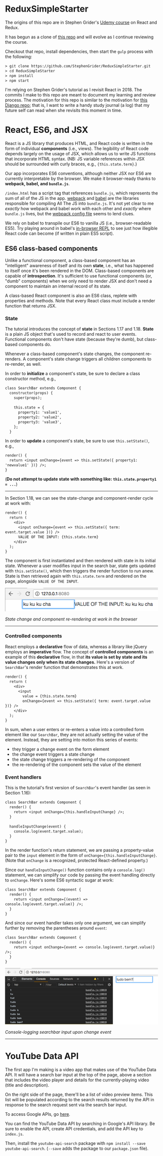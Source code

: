 # ReduxSimpleStarter
The origins of this repo are in Stephen Grider's [Udemy course](https://www.udemy.com/react-redux/) on React and Redux.

It has begun as a clone of [this repo](https://github.com/StephenGrider/ReduxSimpleStarter) and will evolve as I continue reviewing the course.

Checkout that repo, install dependencies, then start the `gulp` process with the following:

    > git clone https://github.com/StephenGrider/ReduxSimpleStarter.git
    > cd ReduxSimpleStarter
    > npm install
    > npm start

I'm relying on Stephen Grider's tutorial as I revisit React in 2018. The commits I make to this repo are meant to document my learning and review process. The motivation for this repo is similar to the motivation for [this Django repo](https://github.com/eirinikos/django-tutorial-mysite); that is, I want to write a handy study journal (a log) that my future self can read when she revisits this moment in time.

# React, ES6, and JSX
React is a JS library that produces HTML, and React code is written in the form of individual **components** (i.e., views). The legibility of React code depends largely on the usage of JSX, which allows us to write JS functions that incorporate HTML syntax. (NB: JS variable references within JSX should be surrounded with curly braces, e.g., `{this.state.term}`.)

Our app incorporates ES6 conventions, although neither JSX nor ES6 are currently interpretable by the browser. We make it browser-ready thanks to **webpack, babel, and `bundle.js`**.

`/index.html` has a script tag that references `bundle.js`, which represents the sum of all of the JS in the app. [webpack](https://en.wikipedia.org/wiki/Webpack) and [babel](https://babeljs.io/) are the libraries responsible for compiling All The JS into `bundle.js`. It's not yet clear to me *exactly* how webpack and babel work with each other and *exactly* where `bundle.js` lives, but the [webpack config file](https://github.com/eirinikos/ReduxSimpleStarter/blob/master/webpack.config.js) seems to lend clues.

We rely on babel to transpile our ES6 to vanilla JS (i.e., browser-readable ES5). Try playing around in babel's [in-browser REPL](https://babeljs.io/) to see just how illegible React code can become (if written in plain ES5 script).

## ES6 class-based components
Unlike a functional component, a class-based component has an "intelligent" awareness of itself and its own **state**, i.e., what has happened to itself once it's been rendered in the DOM. Class-based components are capable of **introspection**. It's sufficient to use functional components (or, "dumb" components) when we only need to render JSX and don't need a component to maintain an internal record of its state. 

A class-based React component is also an ES6 class, replete with properties and methods. Note that every React class must include a render function that returns JSX. 

### State
The tutorial introduces the concept of **state** in Sections 1.17 and 1.18. **State** is a plain JS object that's used to record and react to user events. Functional components don't have state (because they're dumb), but class-based components do.

Whenever a class-based component's state changes, the component re-renders. A component's state change triggers all children components to re-render, as well.

In order to **initialize** a component's state, be sure to declare a class constructor method, e.g.,

    class SearchBar extends Component {
      constructor(props) {
        super(props);

        this.state = {
          property1: 'value1',
          property2: 'value2',
          property3: 'value3',
        };
      }

In order to **update** a component's state, be sure to use `this.setState()`, e.g.,

    render() {
      return <input onChange={event => this.setState({ property1: 'newvalue1' })} />;
    }

(**Do not attempt to update state with something like: `this.state.property1 = ...`**)

----

In Section 1.18, we can see the state-change and component-render cycle at work with:

    render() {
      return (
        <div>
          <input onChange={event => this.setState({ term: event.target.value })} />
          VALUE OF THE INPUT: {this.state.term}
        </div>
      );
    }

The component is first instantiated and then rendered with state in its initial state. Whenever a user modifies input in the search bar, state gets updated with `this.setState()`, which then triggers the render function to run anew. State is then retrieved again with `this.state.term` and rendered on the page, alongside `VALUE OF THE INPUT`.

![state change and re-rendering](img/readme/1.18_react_this-state-term.png)

*State change and component re-rendering at work in the browser*

----

### Controlled components
React employs a **declarative** flow of data, whereas a library like jQuery employs an **imperative** flow. The concept of **controlled components** is an example of this **declarative** flow, in that **its value is set by state and its value changes only when its state changes.** Here's a version of `SearchBar`'s render function that demonstrates this at work.

    render() {
      return (
        <div>
          <input
            value = {this.state.term}
            onChange={event => this.setState({ term: event.target.value })} />
        </div>
      );
    }

In sum, when a user enters or re-enters a value into a controlled form element like our `SearchBar`, they are not actually setting the value of the element. Instead, they are setting into motion this series of events:

- they trigger a change event on the form element
- the change event triggers a state change
- the state change triggers a re-rendering of the component
- the re-rendering of the component sets the value of the element

### Event handlers
This is the tutorial's first version of `SearchBar`'s event handler (as seen in Section 1.16):

    class SearchBar extends Component {
      render() {
        return <input onChange={this.handleInputChange} />; 
      }
    
      handleInputChange(event) {
        console.log(event.target.value);
      }
    }

In the render function's return statement, we are passing a property-value pair to the `input` element in the form of `onChange={this.handleInputChange}`.
(Note that `onChange` is a recognized, protected React-defined property.)

Since our `handleInputChange()` function contains only a `console.log()` statement, we can simplify our code by passing the event handling directly to `onChange`. Here's some ES6 syntactic sugar at work:

    class SearchBar extends Component {
      render() {
        return <input onChange={(event) => console.log(event.target.value)} />; 
      }
    }

And since our event handler takes only one argument, we can simplify further by removing the parentheses around `event`:

    class SearchBar extends Component {
      render() {
        return <input onChange={event => console.log(event.target.value)} />; 
      }
    }

![console-logging searchbar input upon change event](img/readme/1.16_event_handler_console_log.png)

*Console-logging searchbar input upon change event*

----

# YouTube Data API
The first app I'm making is a video app that makes use of the YouTube Data API. It will have a search bar input at the top of the page, above a section that includes the video player and details for the currently-playing video (title and description).

On the right side of the page, there'll be a list of video preview items. This list will be populated according to the search results returned by the API in response to the search request sent via the search bar input.

To access Google APIs, go [here](https://console.developers.google.com).

You can find the YouTube Data API by searching in Google's API library. Be sure to enable the API, create API credentials, and add the API key to `index.js`.

Then, install the `youtube-api-search` package with `npm install --save youtube-api-search`. (`--save` adds the package to our `package.json` file).

